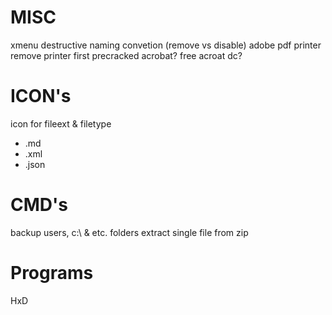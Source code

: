 # MISC
xmenu
destructive naming convetion (remove vs disable)
adobe pdf printer
	remove printer first
	precracked acrobat?
	free acroat dc?

# ICON's
icon for fileext & filetype
- .md
- .xml
- .json



# CMD's
backup  users, c:\ & etc. folders
extract single file from zip


# Programs
HxD